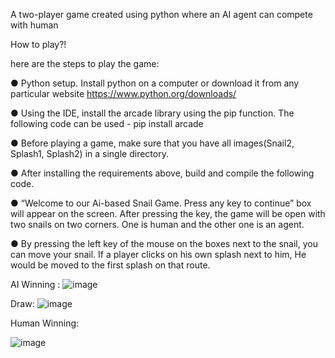 A two-player game created using python where an AI agent can compete with human

How to play?!

here are the steps to play the game:

●	Python setup. Install python on a computer or download it from any particular website https://www.python.org/downloads/

●	 Using the IDE, install the arcade library using the pip function. The following code can be used - pip install arcade

●	Before playing a game, make sure that you have all images(Snail2, Splash1, Splash2) in a single directory.  

●	After installing the requirements above, build and compile the following code.

●	“Welcome to our Ai-based Snail Game. Press any key to continue” box will appear on the screen. After pressing the key, the game will be open with two snails on two corners. One is human and the other one is an agent.

●	By pressing the left key of the mouse on the boxes next to the snail, you can move your snail. If a player clicks on his own splash next to him, He would be moved to the first splash on that route.


AI Winning :
![image](https://github.com/nazmul609/CSE-4110--ai_snail_game/assets/69470912/38e3b7d2-2f11-4f33-85a5-b78717a11066)

Draw:
![image](https://github.com/nazmul609/CSE-4110--ai_snail_game/assets/69470912/0c74f605-4a61-4623-95eb-017e468aa803)

Human Winning:

![image](https://github.com/nazmul609/CSE-4110--ai_snail_game/assets/69470912/34fc5e2d-af8c-4769-86b7-7e61a44dbd9f)





